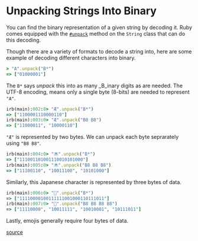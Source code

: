 # Unpacking Strings Into Binary

You can find the binary representation of a given string by decoding it. Ruby comes equipped with the [`#unpack`](https://apidock.com/ruby/String/unpack) method on the `String` class that can do this decoding.

Though there are a variety of formats to decode a string into, here are some example of decoding different characters into binary.

```ruby
> "A".unpack("B*")
=> ["01000001"]
```

The `B*` says _unpack_ this into as many _B_inary digits as are needed. The UTF-8 encoding, means only a single byte (8-bits) are needed to represent `"A"`.

```ruby
irb(main):002:0> "Æ".unpack("B*")
=> ["1100001110000110"]
irb(main):003:0> "Æ".unpack("B8 B8")
=> ["11000011", "10000110"]
```

`"Æ"` is represented by two bytes. We can unpack each byte seprarately using `"B8 B8"`.

```ruby
irb(main):004:0> "木".unpack("B*")
=> ["111001101001110010101000"]
irb(main):005:0> "木".unpack("B8 B8 B8")
=> ["11100110", "10011100", "10101000"]
```

Similarly, this Japanese character is represented by three bytes of data.

```ruby
irb(main):006:0> "👻".unpack("B*")
=> ["11110000100111111001000110111011"]
irb(main):007:0> "👻".unpack("B8 B8 B8 B8")
=> ["11110000", "10011111", "10010001", "10111011"]
```

Lastly, emojis generally require four bytes of data.

[source](https://www.honeybadger.io/blog/the-rubyist-guide-to-unicode-utf8/)
